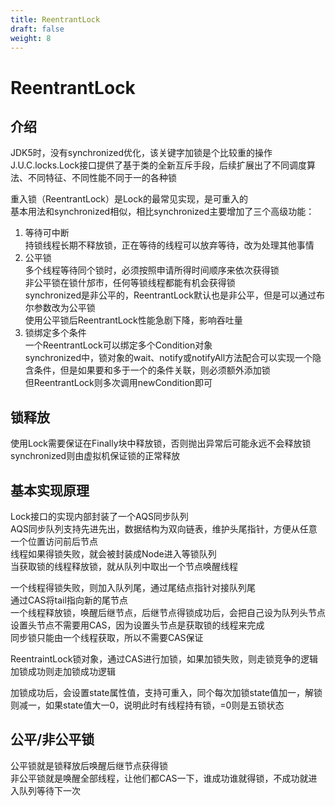 ```yaml
---
title: ReentrantLock
draft: false
weight: 8
---
```


# ReentrantLock
## 介绍
JDK5时，没有synchronized优化，该关键字加锁是个比较重的操作  
J.U.C.locks.Lock接口提供了基于类的全新互斥手段，后续扩展出了不同调度算法、不同特征、不同性能不同于一的各种锁  

重入锁（ReentrantLock）是Lock的最常见实现，是可重入的  
基本用法和synchronized相似，相比synchronized主要增加了三个高级功能：  
1. 等待可中断  
持锁线程长期不释放锁，正在等待的线程可以放弃等待，改为处理其他事情
2. 公平锁  
多个线程等待同个锁时，必须按照申请所得时间顺序来依次获得锁  
非公平锁在锁什邡市，任何等锁线程都能有机会获得锁  
synchronized是非公平的，ReentrantLock默认也是非公平，但是可以通过布尔参数改为公平锁  
使用公平锁后ReentrantLock性能急剧下降，影响吞吐量  
3. 锁绑定多个条件  
一个ReentrantLock可以绑定多个Condition对象  
synchronized中，锁对象的wait、notify或notifyAll方法配合可以实现一个隐含条件，但是如果要和多于一个的条件关联，则必须额外添加锁  
但ReentrantLock则多次调用newCondition即可  
  
## 锁释放
使用Lock需要保证在Finally块中释放锁，否则抛出异常后可能永远不会释放锁  
synchronized则由虚拟机保证锁的正常释放  


## 基本实现原理
Lock接口的实现内部封装了一个AQS同步队列  
AQS同步队列支持先进先出，数据结构为双向链表，维护头尾指针，方便从任意一个位置访问前后节点  
线程如果得锁失败，就会被封装成Node进入等锁队列  
当获取锁的线程释放锁，就从队列中取出一个节点唤醒线程    
  
一个线程得锁失败，则加入队列尾，通过尾结点指针对接队列尾  
通过CAS将tail指向新的尾节点  
一个线程释放锁，唤醒后继节点，后继节点得锁成功后，会把自己设为队列头节点  
设置头节点不需要用CAS，因为设置头节点是获取锁的线程来完成  
同步锁只能由一个线程获取，所以不需要CAS保证  
  
  
ReentraintLock锁对象，通过CAS进行加锁，如果加锁失败，则走锁竞争的逻辑  
加锁成功则走加锁成功逻辑  
  
加锁成功后，会设置state属性值，支持可重入，同个每次加锁state值加一，解锁则减一，如果state值大一0，说明此时有线程持有锁，=0则是五锁状态  

## 公平/非公平锁
公平锁就是锁释放后唤醒后继节点获得锁    
非公平锁就是唤醒全部线程，让他们都CAS一下，谁成功谁就得锁，不成功就进入队列等待下一次  